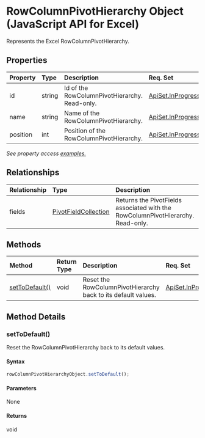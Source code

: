 # RowColumnPivotHierarchy Object (JavaScript API for Excel)

Represents the Excel RowColumnPivotHierarchy.

## Properties

| Property	   | Type	|Description| Req. Set|
|:---------------|:--------|:----------|:----|
|id|string|Id of the RowColumnPivotHierarchy. Read-only.|[ApiSet.InProgressFeatures.PivotSharedApis](../requirement-sets/excel-api-requirement-sets.md)|
|name|string|Name of the RowColumnPivotHierarchy.|[ApiSet.InProgressFeatures.PivotSharedApis](../requirement-sets/excel-api-requirement-sets.md)|
|position|int|Position of the RowColumnPivotHierarchy.|[ApiSet.InProgressFeatures.PivotSharedApis](../requirement-sets/excel-api-requirement-sets.md)|

_See property access [examples.](#property-access-examples)_

## Relationships
| Relationship | Type	|Description| Req. Set|
|:---------------|:--------|:----------|:----|
|fields|[PivotFieldCollection](pivotfieldcollection.md)|Returns the PivotFields associated with the RowColumnPivotHierarchy. Read-only.|[ApiSet.InProgressFeatures.PivotSharedApis](../requirement-sets/excel-api-requirement-sets.md)|

## Methods

| Method		   | Return Type	|Description| Req. Set|
|:---------------|:--------|:----------|:----|
|[setToDefault()](#settodefault)|void|Reset the RowColumnPivotHierarchy back to its default values.|[ApiSet.InProgressFeatures.PivotSharedApis](../requirement-sets/excel-api-requirement-sets.md)|

## Method Details


### setToDefault()
Reset the RowColumnPivotHierarchy back to its default values.

#### Syntax
```js
rowColumnPivotHierarchyObject.setToDefault();
```

#### Parameters
None

#### Returns
void
